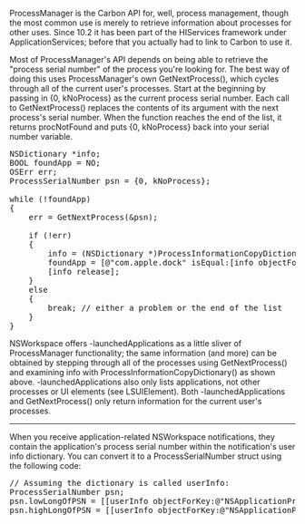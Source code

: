 

ProcessManager is the Carbon API for, well, process management, though the most common use is merely to retrieve information about processes for other uses. Since 10.2 it has been part of the HIServices framework under ApplicationServices; before that you actually had to link to Carbon to use it.

Most of ProcessManager's API depends on being able to retrieve the "process serial number" of the process you're looking for. The best way of doing this uses ProcessManager's own     GetNextProcess(), which cycles through all of the current user's processes. Start at the beginning by passing in     {0, kNoProcess} as the current process serial number. Each call to     GetNextProcess() replaces the contents of its argument with the next process's serial number. When the function reaches the end of the list, it returns     procNotFound and puts     {0, kNoProcess} back into your serial number variable.

<pre>
NSDictionary *info;
BOOL foundApp = NO;
OSErr err;
ProcessSerialNumber psn = {0, kNoProcess};

while (!foundApp)
{	
    err = GetNextProcess(&psn);

    if (!err)
    {
        info = (NSDictionary *)ProcessInformationCopyDictionary(&psn, kProcessDictionaryIncludeAllInformationMask);
        foundApp = [@"com.apple.dock" isEqual:[info objectForKey:(NSString *)kCFBundleIdentifierKey]];
        [info release];
    }
    else
    {
        break; // either a problem or the end of the list
    }
}
</pre>

NSWorkspace offers     -launchedApplications as a little sliver of ProcessManager functionality; the same information (and more) can be obtained by stepping through all of the processes using     GetNextProcess() and examining info with     ProcessInformationCopyDictionary() as shown above.     -launchedApplications also only lists applications, not other processes or UI elements (see LSUIElement). Both     -launchedApplications and     GetNextProcess() only return information for the current user's processes.

----

When you receive application-related NSWorkspace notifications, they contain the application's process serial number within the notification's user info dictionary. You can convert it to a     ProcessSerialNumber struct using the following code:

<pre>
// Assuming the dictionary is called userInfo:
ProcessSerialNumber psn;
psn.lowLongOfPSN = [[userInfo objectForKey:@"NSApplicationProcessSerialNumberLow"] unsignedLongValue];
psn.highLongOfPSN = [[userInfo objectForKey:@"NSApplicationProcessSerialNumberHigh"] unsignedLongValue];
</pre>
